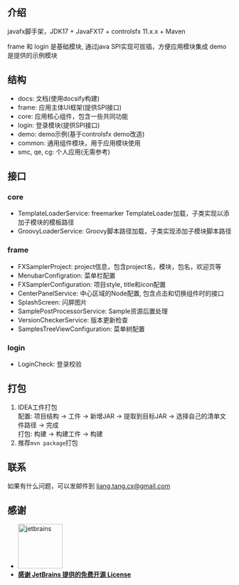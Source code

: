 ## 介绍

javafx脚手架，JDK17 + JavaFX17 + controlsfx 11.x.x + Maven

frame 和 login 是基础模块, 通过java SPI实现可拔插，方便应用模块集成 demo是提供的示例模块

## 结构

- docs: 文档(使用docsify构建)
- frame: 应用主体UI框架(提供SPI接口)
- core: 应用核心组件，包含一些共同功能
- login: 登录模块(提供SPI接口)
- demo: demo示例(基于controlsfx demo改造)
- common: 通用组件模块，用于应用模块使用
- smc, qe, cg: 个人应用(无需参考)

## 接口

### core

- TemplateLoaderService: freemarker TemplateLoader加载，子类实现以添加子模块的模板路径
- GroovyLoaderService: Groovy脚本路径加载，子类实现添加子模块脚本路径

### frame

- FXSamplerProject: project信息，包含project名，模块，包名，欢迎页等
- MenubarConfigration: 菜单栏配置
- FXSamplerConfiguration: 项目style, title和icon配置
- CenterPanelService: 中心区域的Node配置, 包含点击和切换组件时的接口
- SplashScreen: 闪屏图片
- SamplePostProcessorService: Sample资源后置处理
- VersionCheckerService: 版本更新检查
- SamplesTreeViewConfiguration: 菜单树配置

### login

- LoginCheck: 登录校验

## 打包

1. IDEA工件打包\
配置: 项目结构 -> 工件 -> 新增JAR -> 提取到目标JAR -> 选择自己的清单文件路径 -> 完成\
打包: 构建 -> 构建工件 -> 构建
2. 推荐`mvn package`打包

## 联系

如果有什么问题，可以发邮件到 liang.tang.cx@gmail.com

## 感谢

- <a href="https://jb.gg/OpenSource"><img src="https://resources.jetbrains.com/storage/products/company/brand/logos/jb_beam.png?_gl=1*98642y*_ga*MTIxMDA5OTM5Ni4xNjgwMzQyNjgy*_ga_9J976DJZ68*MTY4MTIxMDIzMy41LjEuMTY4MTIxMTE1MS4wLjAuMA..&_ga=2.268101710.1369693703.1681210234-1210099396.1680342682" width="100px" alt="jetbrains">
- **感谢 JetBrains 提供的免费开源 License**</a>
